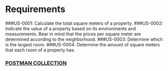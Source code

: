 # Requirements

###US-0001: 
Calculate the total square meters of a property.
###US-0002:
Indicate the value of a property based on its environments and measurements. Bear in mind that the prices per square meter are determined according to the neighborhood.
###US-0003: 
Determine which is the largest room.
###US-0004: 
Determine the amount of square meters that each room of a property has.

### [POSTMAN COLLECTION](src/main/resources/postmanCollection.json)